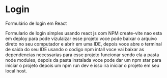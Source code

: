 # Login
Formulário de login em React 

Formulario de login simples usando react js com NPM create-vite nao esta em deploy para pode vizulaizar esse projeto voce pode baixar o arquivo direto no seu computador e abrir em uma IDE, depois voce abre o terminal de saida do seu IDE usando o codigo npm intall voce vai baixar as dependencias necessarias para esse projeto funcionar sendo ela a pasta node modules, depois da pasta instalada voce pode dar um npm star para iniciar o projeto depois um npm run dev e isso ira iniciar o projeto em seu local host. 
